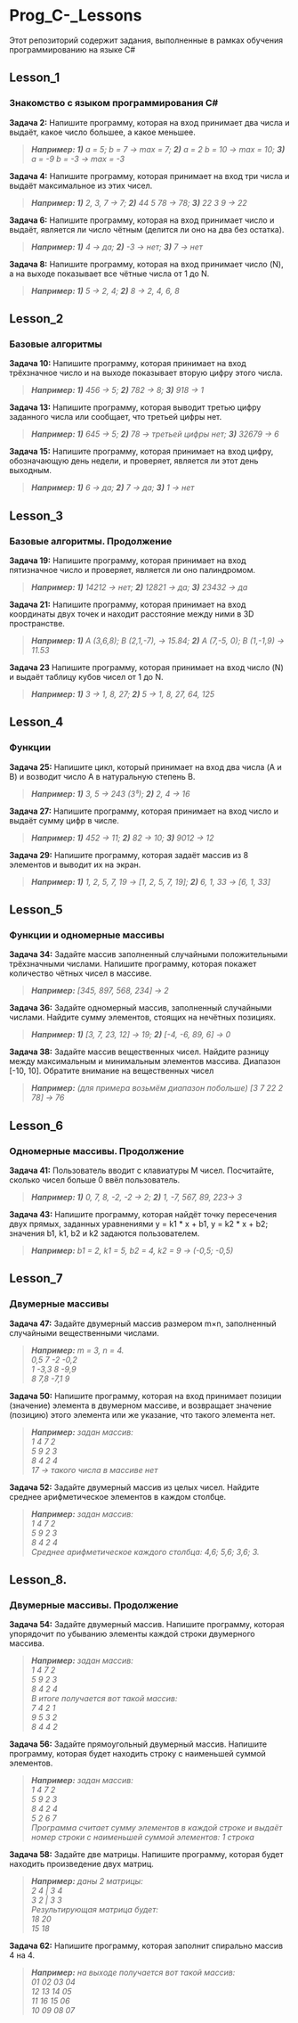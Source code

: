 # Prog_C-_Lessons
Этот репозиторий содержит задания, выполненные в рамках обучения программированию на языке С#

## Lesson_1
### Знакомство с языком программирования С#
**Задача 2:** Напишите программу, которая на вход принимает два числа и выдаёт, какое число большее, а какое меньшее.
> _**Например: 1)** a = 5; b = 7 -> max = 7;   **2)** a = 2 b = 10 -> max = 10;  **3)** a = -9 b = -3 -> max = -3_

**Задача 4:** Напишите программу, которая принимает на вход три числа и выдаёт максимальное из этих чисел.
> _**Например: 1)** 2, 3, 7 -> 7; **2)** 44 5 78 -> 78; **3)** 22 3 9 -> 22_

**Задача 6:** Напишите программу, которая на вход принимает число и выдаёт, является ли число чётным (делится ли оно на два без остатка).
> _**Например: 1)** 4 -> да; **2)** -3 -> нет; **3)** 7 -> нет_

**Задача 8:** Напишите программу, которая на вход принимает число (N), а на выходе показывает все чётные числа от 1 до N.
> _**Например: 1)** 5 -> 2, 4; **2)** 8 -> 2, 4, 6, 8_

## Lesson_2
### Базовые алгоритмы
**Задача 10:** Напишите программу, которая принимает на вход трёхзначное число и на выходе показывает вторую цифру этого числа.
> _**Например: 1)** 456 -> 5; **2)** 782 -> 8; **3)** 918 -> 1_

**Задача 13:** Напишите программу, которая выводит третью цифру заданного числа или сообщает, что третьей цифры нет.
> _**Например: 1)** 645 -> 5; **2)** 78 -> третьей цифры нет; **3)** 32679 -> 6_

**Задача 15:** Напишите программу, которая принимает на вход цифру, обозначающую день недели, и проверяет, является ли этот день выходным.
> _**Например: 1)** 6 -> да; **2)** 7 -> да; **3)** 1 -> нет_

## Lesson_3
### Базовые алгоритмы. Продолжение
**Задача 19:** Напишите программу, которая принимает на вход пятизначное число и проверяет, является ли оно палиндромом.
> _**Например: 1)** 14212 -> нет; **2)** 12821 -> да; **3)** 23432 -> да_

**Задача 21:** Напишите программу, которая принимает на вход координаты двух точек и находит расстояние между ними в 3D пространстве.
> _**Например: 1)** A (3,6,8); B (2,1,-7), -> 15.84; **2)** A (7,-5, 0); B (1,-1,9) -> 11.53_

**Задача 23** Напишите программу, которая принимает на вход число (N) и выдаёт таблицу кубов чисел от 1 до N.
> _**Например: 1)** 3 -> 1, 8, 27; **2)** 5 -> 1, 8, 27, 64, 125_

## Lesson_4
### Функции
**Задача 25:** Напишите цикл, который принимает на вход два числа (A и B) и возводит число A в натуральную степень B.
> _**Например: 1)** 3, 5 -> 243 (3⁵); **2)** 2, 4 -> 16_

**Задача 27:** Напишите программу, которая принимает на вход число и выдаёт сумму цифр в числе.
> _**Например: 1)** 452 -> 11; **2)** 82 -> 10; **3)** 9012 -> 12_

**Задача 29:** Напишите программу, которая задаёт массив из 8 элементов и выводит их на экран.
> _**Например: 1)** 1, 2, 5, 7, 19 -> [1, 2, 5, 7, 19]; **2)** 6, 1, 33 -> [6, 1, 33]_

## Lesson_5
### Функции и одномерные массивы
**Задача 34:** Задайте массив заполненный случайными положительными трёхзначными числами. Напишите программу, которая покажет количество чётных чисел в массиве.
> _**Например:** [345, 897, 568, 234] -> 2_

**Задача 36:** Задайте одномерный массив, заполненный случайными числами. Найдите сумму элементов, стоящих на нечётных позициях.
> _**Например: 1)** [3, 7, 23, 12] -> 19; **2)** [-4, -6, 89, 6] -> 0_

**Задача 38:** Задайте массив вещественных чисел. Найдите разницу между максимальным и минимальным элементов массива.
Диапазон [-10, 10]. Обратите внимание на вещественных чисел
> _**Например:** (для примера возьмём диапазон побольше) [3 7 22 2 78] -> 76_

## Lesson_6
### Одномерные массивы. Продолжение
**Задача 41:** Пользователь вводит с клавиатуры M чисел. Посчитайте, сколько чисел больше 0 ввёл пользователь.
> _**Например: 1)** 0, 7, 8, -2, -2 -> 2; **2)** 1, -7, 567, 89, 223-> 3_

**Задача 43:** Напишите программу, которая найдёт точку пересечения двух прямых, заданных уравнениями y = k1 * x + b1, y = k2 * x + b2; значения b1, k1, b2 и k2 задаются пользователем.
> _**Например:** b1 = 2, k1 = 5, b2 = 4, k2 = 9 -> (-0,5; -0,5)_

## Lesson_7
### Двумерные массивы
**Задача 47:** Задайте двумерный массив размером m×n, заполненный случайными вещественными числами.
> _**Например:** m = 3, n = 4.   
0,5 7 -2 -0,2   
1 -3,3 8 -9,9   
8 7,8 -7,1 9_

**Задача 50:** Напишите программу, которая на вход принимает позиции (значение) элемента в двумерном массиве, и возвращает значение (позицию) этого элемента или же указание, что такого элемента нет.
> _**Например:** задан массив:   
1 4 7 2   
5 9 2 3   
8 4 2 4   
17 -> такого числа в массиве нет_

**Задача 52:** Задайте двумерный массив из целых чисел. Найдите среднее арифметическое элементов в каждом столбце.
> _**Например:** задан массив:   
1 4 7 2   
5 9 2 3   
8 4 2 4   
Среднее арифметическое каждого столбца: 4,6; 5,6; 3,6; 3._

## Lesson_8. 
### Двумерные массивы. Продолжение
**Задача 54:** Задайте двумерный массив. Напишите программу, которая упорядочит по убыванию элементы каждой строки двумерного массива.
> _**Например:** задан массив:   
1 4 7 2    
5 9 2 3    
8 4 2 4    
В итоге получается вот такой массив:    
7 4 2 1    
9 5 3 2    
8 4 4 2_

**Задача 56:** Задайте прямоугольный двумерный массив. Напишите программу, которая будет находить строку с наименьшей суммой элементов.
> _**Например:** задан массив:    
1 4 7 2    
5 9 2 3   
8 4 2 4   
5 2 6 7    
Программа считает сумму элементов в каждой строке и выдаёт номер строки с наименьшей суммой элементов: 1 строка_

**Задача 58:** Задайте две матрицы. Напишите программу, которая будет находить произведение двух матриц.
> _**Например:** даны 2 матрицы:   
2 4 | 3 4   
3 2 | 3 3   
Результирующая матрица будет:   
18 20   
15 18_

**Задача 62:** Напишите программу, которая заполнит спирально массив 4 на 4.
> _**Например:** на выходе получается вот такой массив:   
01 02 03 04   
12 13 14 05   
11 16 15 06   
10 09 08 07_
